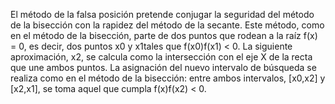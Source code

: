 El método de la falsa posición pretende conjugar la seguridad del método de la bisección con la rapidez del método de la 
secante. Este método, como en el método de la bisección, parte de dos puntos que rodean a la raíz f(x) = 0, es decir, dos 
puntos x0 y x1tales que f(x0)f(x1) < 0.  La siguiente aproximación, x2, se calcula como la intersección con el eje X de la 
recta que une ambos puntos. La asignación del nuevo intervalo de búsqueda se realiza como en el método de la bisección: entre
ambos intervalos, [x0,x2] y [x2,x1], se toma aquel que cumpla f(x)f(x2) < 0.

